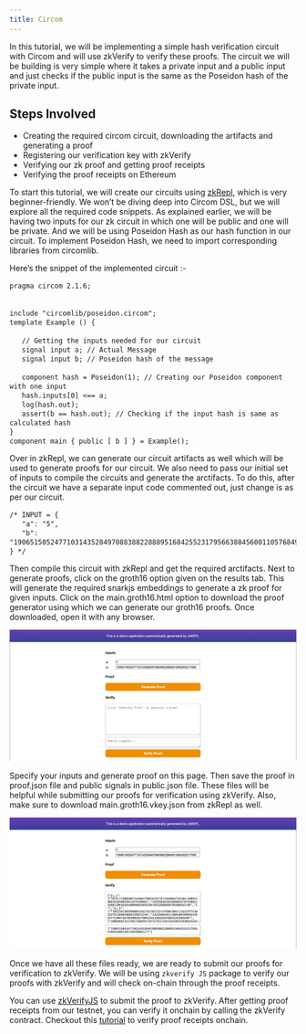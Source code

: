 ```yaml
---
title: Circom
---
```


In this tutorial, we will be implementing a simple hash verification circuit with Circom and will use zkVerify to verify these proofs. The circuit we will be building is very simple where it takes a private input and a public input and just checks if the public input is the same as the Poseidon hash of the private input. 

## Steps Involved
- Creating the required circom circuit, downloading the artifacts and generating a proof
- Registering our verification key with zkVerify
- Verifying our zk proof and getting proof receipts
- Verifying the proof receipts on Ethereum

To start this tutorial, we will create our circuits using [zkRepl](https://zkrepl.dev/), which is very beginner-friendly. We won’t be diving deep into Circom DSL, but we will explore all the required code snippets.
As explained earlier, we will be having two inputs for our zk circuit in which one will be public and one will be private. And we will be using Poseidon Hash as our hash function in our circuit. To implement Poseidon Hash, we need to import corresponding libraries from circomlib.

Here’s the snippet of the implemented circuit :- 

```circom
pragma circom 2.1.6;


include "circomlib/poseidon.circom";
template Example () {

   // Getting the inputs needed for our circuit
   signal input a; // Actual Message
   signal input b; // Poseidon hash of the message
  
   component hash = Poseidon(1); // Creating our Poseidon component with one input
   hash.inputs[0] <== a;
   log(hash.out);
   assert(b == hash.out); // Checking if the input hash is same as calculated hash
}
component main { public [ b ] } = Example();
```

Over in zkRepl, we can generate our circuit artifacts as well which will be used to generate proofs for our circuit. We also need to pass our initial set of inputs to compile the circuits and generate the arctifacts. To do this, after the circuit we have a separate input code commented out, just change is as per our circuit.

```circom
/* INPUT = {
   "a": "5",
   "b": "19065150524771031435284970883882288895168425523179566388456001105768498065277"
} */
```

Then compile this circuit with zkRepl and get the required arctifacts. Next to generate proofs, click on the groth16 option given on the results tab. This will generate the required snarkjs embeddings to generate a zk proof for given inputs. Click on the main.groth16.html option to download the proof generator using which we can generate our groth16 proofs. Once downloaded, open it with any browser.

![alt_text](img/circom-tutorial-zkrepl.png)

Specify your inputs and generate proof on this page. Then save the proof in proof.json file and public signals in public.json file. These files will be helpful while submitting our proofs for verification using zkVerify. Also, make sure to download main.groth16.vkey.json from zkRepl as well. 

![alt_text](img/circom-tutorial-proof-generate.png)

Once we have all these files ready, we are ready to submit our proofs for verification to zkVerify. We will be using ```zkverify JS``` package to verify our proofs with zkVerify and will check on-chain through the proof receipts.

You can use [zkVerifyJS](./04-zkverify-js.md) to submit the proof to zkVerify. After getting proof receipts from our testnet, you can verify it onchain by calling the zkVerify contract. Checkout this [tutorial](./05-smart-contract.md) to verify proof receipts onchain.
